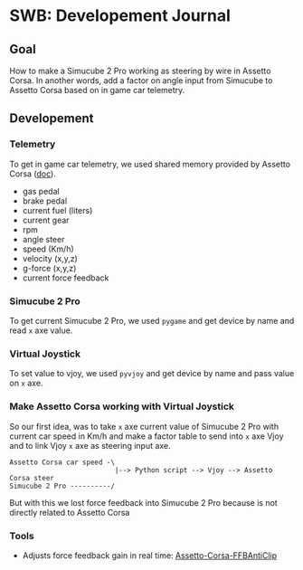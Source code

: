 # SWB: Developement Journal

## Goal

How to make a Simucube 2 Pro working as steering by wire in Assetto Corsa.
In another words, add a factor on angle input from Simucube to Assetto Corsa based on in game car telemetry.

## Developement

### Telemetry

To get in game car telemetry, we used shared memory provided by Assetto Corsa ([doc](https://docs.google.com/document/d/17TV3T75gN1GWg1W6hbFM1kZgYxNHfAvKBlE6AHqvGrw/edit?tab=t.0)).

- gas pedal
- brake pedal
- current fuel (liters)
- current gear
- rpm
- angle steer
- speed (Km/h)
- velocity (x,y,z)
- g-force (x,y,z)
- current force feedback

### Simucube 2 Pro

To get current Simucube 2 Pro, we used `pygame` and get device by name and read `x` axe value.

### Virtual Joystick

To set value to vjoy, we used `pyvjoy` and get device by name and pass value on `x` axe.

### Make Assetto Corsa working with Virtual Joystick

So our first idea, was to take `x` axe current value of Simucube 2 Pro with current car speed in Km/h and make a factor table to send into `x` axe Vjoy and to link Vjoy `x` axe as steering input axe.

```
Assetto Corsa car speed -\
                          |--> Python script --> Vjoy --> Assetto Corsa steer
Simucube 2 Pro ----------/
```

But with this we lost force feedback into Simucube 2 Pro because is not directly related to Assetto Corsa

### Tools

- Adjusts force feedback gain in real time: [Assetto-Corsa-FFBAntiClip](https://github.com/Damgam/Assetto-Corsa-FFBAntiClip)
